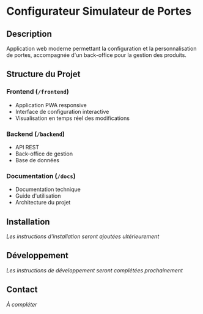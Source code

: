 # Configurateur Simulateur de Portes

## Description
Application web moderne permettant la configuration et la personnalisation de portes, accompagnée d'un back-office pour la gestion des produits.

## Structure du Projet

### Frontend (`/frontend`)
- Application PWA responsive
- Interface de configuration interactive
- Visualisation en temps réel des modifications

### Backend (`/backend`)
- API REST
- Back-office de gestion
- Base de données

### Documentation (`/docs`)
- Documentation technique
- Guide d'utilisation
- Architecture du projet

## Installation
*Les instructions d'installation seront ajoutées ultérieurement*

## Développement
*Les instructions de développement seront complétées prochainement*

## Contact
*À compléter*